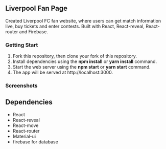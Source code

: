 ## Liverpool Fan Page
Created Liverpool FC fan website, where users can get match information live, buy tickets and enter contests. Built with React, React-reveal, React-router and Firebase.

### Getting Start
1. Fork this repository, then clone your fork of this repository.
2. Install dependencies using the **npm install** or **yarn install** command.
3. Start the web server using the **npm start** or **yarn start** command. 
4. The app will be served at http://localhost:3000.


### Screenshots 



## Dependencies

- React
- React-reveal
- React-move
- React-router
- Material-ui
- firebase for database

